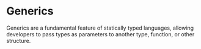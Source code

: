 # Generics

Generics are a fundamental feature of statically typed languages, allowing developers to pass types as parameters to another type, function, or other structure.

